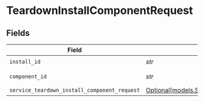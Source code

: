 # TeardownInstallComponentRequest


## Fields

| Field                                                                                                          | Type                                                                                                           | Required                                                                                                       | Description                                                                                                    |
| -------------------------------------------------------------------------------------------------------------- | -------------------------------------------------------------------------------------------------------------- | -------------------------------------------------------------------------------------------------------------- | -------------------------------------------------------------------------------------------------------------- |
| `install_id`                                                                                                   | *str*                                                                                                          | :heavy_check_mark:                                                                                             | install ID                                                                                                     |
| `component_id`                                                                                                 | *str*                                                                                                          | :heavy_check_mark:                                                                                             | component ID                                                                                                   |
| `service_teardown_install_component_request`                                                                   | [Optional[models.ServiceTeardownInstallComponentRequest]](../models/serviceteardowninstallcomponentrequest.md) | :heavy_minus_sign:                                                                                             | Input                                                                                                          |